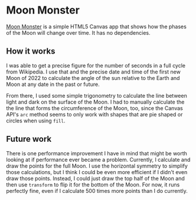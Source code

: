 # Moon Monster
[Moon Monster](https://themoon.monster) is a simple HTML5 Canvas app 
that shows how the phases of the Moon will change over time. It has
no dependencies.

## How it works
I was able to get a precise figure for the number of seconds in a
full cycle from Wikipedia. I use that and the precise date and time
of the first new Moon of 2022 to calculate the angle of the sun
relative to the Earth and Moon at any date in the past or future.

From there, I used some simple trigonometry to calculate the line 
between light and dark on the surface of the Moon. I had to manually
calculate the the line that forms the circumference of the Moon, too,
since the Canvas API's `arc` method seems to only work with shapes
that are pie shaped or circles when using `fill`.

## Future work
There is one performance improvement I have in mind that might be
worth looking at if performance ever became a problem. Currently,
I calculate and draw the points for the full Moon. I use the 
horizontal symmetry to simplify those calculations, but I think I
could be even more efficient if I didn't even draw those points. 
Instead, I could just draw the top half of the Moon and then 
use `transform` to flip it for the bottom of the Moon. For now, it
runs perfectly fine, even if I calculate 500 times more points than
I do currently.
